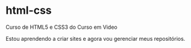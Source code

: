 # html-css
 Curso de HTML5 e CSS3 do Curso em Video


Estou aprendendo a criar sites e agora vou gerenciar meus repositórios.


